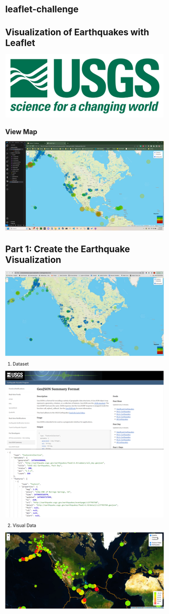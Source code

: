 # leaflet-challenge

# Visualization of Earthquakes with Leaflet
![USGS](./Images/1-Logo.png)
## View Map
![Alt text](<Images/Screenshot (723).png>)


# Part 1: Create the Earthquake Visualization
![Alt text](Images/outdoors.jpg)

1. Dataset

![Alt text](Images/3-Data.png)
![Alt text](Images/4-JSON.png)

2. Visual Data

![Alt text](Images/5-Advanced.png)

